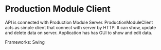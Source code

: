 # Production Module Client

API is connected with Production Module Server. ProductionModuleClient acts as simple client that connect with server by HTTP. It can show, update and delete data on server. Application has has GUI to show and edit data. 

Frameworks: Swing

